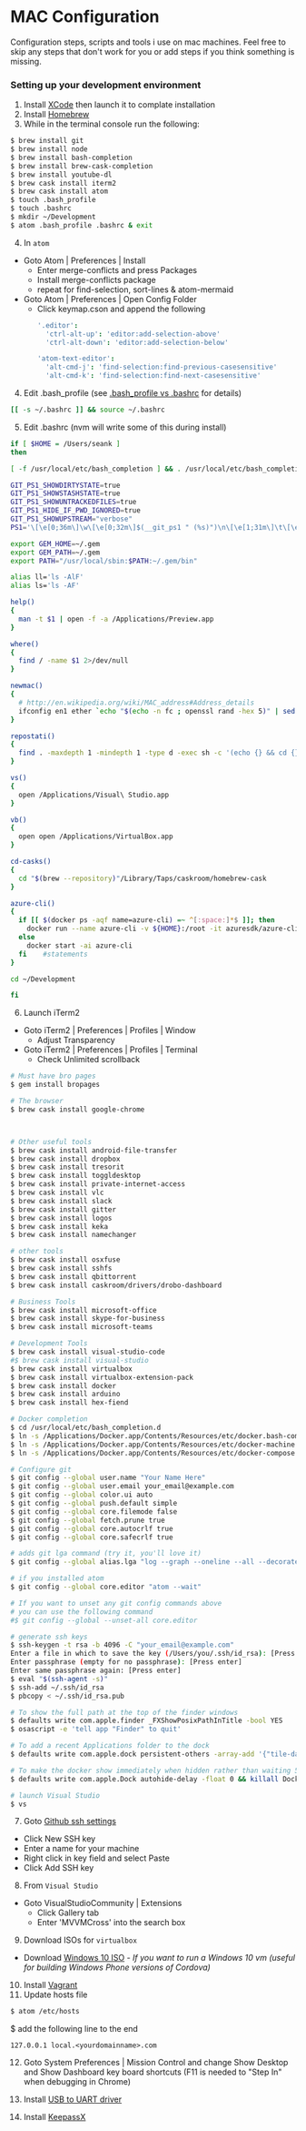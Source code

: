 # MAC Configuration

Configuration steps, scripts and tools i use on mac machines. Feel free to skip any steps that don't work for you or add steps if you think something is missing.

### Setting up your development environment

1. Install [XCode](https://developer.apple.com/xcode) then launch it to complate installation
2. Install [Homebrew](http://brew.sh/)
3. While in the terminal console run the following:

  ```bash
  $ brew install git
  $ brew install node
  $ brew install bash-completion
  $ brew install brew-cask-completion
  $ brew install youtube-dl
  $ brew cask install iterm2
  $ brew cask install atom
  $ touch .bash_profile
  $ touch .bashrc
  $ mkdir ~/Development
  $ atom .bash_profile .bashrc & exit
  ```
4. In ```atom``` 
  - Goto Atom | Preferences | Install
    - Enter merge-conflicts and press Packages
    - Install merge-conflicts package
    - repeat for find-selection, sort-lines & atom-mermaid
  - Goto Atom | Preferences | Open Config Folder
    - Click keymap.cson and append the following    
      ```coffee
      '.editor':
        'ctrl-alt-up': 'editor:add-selection-above'
        'ctrl-alt-down': 'editor:add-selection-below'

      'atom-text-editor':
        'alt-cmd-j': 'find-selection:find-previous-casesensitive'
        'alt-cmd-k': 'find-selection:find-next-casesensitive'
      ```
  
4. Edit .bash_profile (see [.bash_profile vs .bashrc](http://www.joshstaiger.org/archives/2005/07/bash_profile_vs.html) for details)
  ```bash
  [[ -s ~/.bashrc ]] && source ~/.bashrc
  ```
5. Edit .bashrc (nvm will write some of this during install)

  ```bash
  if [ $HOME = /Users/seank ]
  then
  
  [ -f /usr/local/etc/bash_completion ] && . /usr/local/etc/bash_completion

  GIT_PS1_SHOWDIRTYSTATE=true
  GIT_PS1_SHOWSTASHSTATE=true
  GIT_PS1_SHOWUNTRACKEDFILES=true
  GIT_PS1_HIDE_IF_PWD_IGNORED=true
  GIT_PS1_SHOWUPSTREAM="verbose"
  PS1='\[\e[0;36m\]\w\[\e[0;32m\]$(__git_ps1 " (%s)")\n\[\e[1;31m\]\t\[\e[0m\] \$ '

  export GEM_HOME=~/.gem
  export GEM_PATH=~/.gem
  export PATH="/usr/local/sbin:$PATH:~/.gem/bin"

  alias ll='ls -AlF'
  alias ls='ls -AF'

  help()
  {
    man -t $1 | open -f -a /Applications/Preview.app
  }

  where()
  {
    find / -name $1 2>/dev/null
  }

  newmac()
  {
    # http://en.wikipedia.org/wiki/MAC_address#Address_details
    ifconfig en1 ether `echo "$(echo -n fc ; openssl rand -hex 5)" | sed 's/\(..\)/\1:/g; s/.$//'`
  }

  repostati()
  {
    find . -maxdepth 1 -mindepth 1 -type d -exec sh -c '(echo {} && cd {} && git status -s && echo)' \;
  }
  
  vs()
  {
    open /Applications/Visual\ Studio.app
  }

  vb()
  {
    open open /Applications/VirtualBox.app
  }

  cd-casks()
  {
    cd "$(brew --repository)"/Library/Taps/caskroom/homebrew-cask
  }

  azure-cli()
  {
    if [[ $(docker ps -aqf name=azure-cli) =~ ^[:space:]*$ ]]; then
      docker run --name azure-cli -v ${HOME}:/root -it azuresdk/azure-cli-python:latest
    else
      docker start -ai azure-cli
    fi    #statements
  }
  
  cd ~/Development
  
  fi
  ```

6. Launch iTerm2
  - Goto iTerm2 | Preferences | Profiles | Window
    - Adjust Transparency
  - Goto iTerm2 | Preferences | Profiles | Terminal
    - Check Unlimited scrollback
  
  ```bash
  # Must have bro pages
  $ gem install bropages

  # The browser
  $ brew cask install google-chrome

  

  # Other useful tools
  $ brew cask install android-file-transfer
  $ brew cask install dropbox
  $ brew cask install tresorit
  $ brew cask install toggldesktop
  $ brew cask install private-internet-access
  $ brew cask install vlc
  $ brew cask install slack
  $ brew cask install gitter
  $ brew cask install logos
  $ brew cask install keka
  $ brew cask install namechanger     
  
  # other tools
  $ brew cask install osxfuse
  $ brew cask install sshfs
  $ brew cask install qbittorrent
  $ brew cask install caskroom/drivers/drobo-dashboard
  
  # Business Tools
  $ brew cask install microsoft-office
  $ brew cask install skype-for-business
  $ brew cask install microsoft-teams

  # Development Tools
  $ brew cask install visual-studio-code
  #$ brew cask install visual-studio
  $ brew cask install virtualbox
  $ brew cask install virtualbox-extension-pack
  $ brew cask install docker
  $ brew cask install arduino
  $ brew cask install hex-fiend                  
  
  # Docker completion
  $ cd /usr/local/etc/bash_completion.d
  $ ln -s /Applications/Docker.app/Contents/Resources/etc/docker.bash-completion
  $ ln -s /Applications/Docker.app/Contents/Resources/etc/docker-machine.bash-completion
  $ ln -s /Applications/Docker.app/Contents/Resources/etc/docker-compose.bash-completion

  # Configure git
  $ git config --global user.name "Your Name Here"
  $ git config --global user.email your_email@example.com
  $ git config --global color.ui auto
  $ git config --global push.default simple
  $ git config --global core.filemode false
  $ git config --global fetch.prune true
  $ git config --global core.autocrlf true
  $ git config --global core.safecrlf true

  # adds git lga command (try it, you'll love it)
  $ git config --global alias.lga "log --graph --oneline --all --decorate"

  # if you installed atom
  $ git config --global core.editor "atom --wait"

  # If you want to unset any git config commands above
  # you can use the following command
  #$ git config --global --unset-all core.editor

  # generate ssh keys
  $ ssh-keygen -t rsa -b 4096 -C "your_email@example.com"
  Enter a file in which to save the key (/Users/you/.ssh/id_rsa): [Press enter]
  Enter passphrase (empty for no passphrase): [Press enter]
  Enter same passphrase again: [Press enter]
  $ eval "$(ssh-agent -s)"
  $ ssh-add ~/.ssh/id_rsa
  $ pbcopy < ~/.ssh/id_rsa.pub

  # To show the full path at the top of the finder windows
  $ defaults write com.apple.finder _FXShowPosixPathInTitle -bool YES
  $ osascript -e 'tell app "Finder" to quit'

  # To add a recent Applications folder to the dock
  $ defaults write com.apple.dock persistent-others -array-add '{"tile-data" = {"list-type" = 1;}; "tile-type" = "recents-tile";}'; killall Dock
  
  # To make the docker show immediately when hidden rather than waiting 500ms
  $ defaults write com.apple.Dock autohide-delay -float 0 && killall Dock
  
  # launch Visual Studio
  $ vs
  ```

7. Goto [Github ssh settings](https://github.com/settings/ssh)
  - Click New SSH key
  - Enter a name for your machine
  - Right click in key field and select Paste
  - Click Add SSH key

8. From ```Visual Studio```
  - Goto VisualStudioCommunity | Extensions
    - Click Gallery tab
    - Enter 'MVVMCross' into the search box

9. Download ISOs for ```virtualbox```
  - Download [Windows 10 ISO](https://www.microsoft.com/en-us/software-download/windows10ISO) - *If you want to run a Windows 10 vm (useful for building Windows Phone versions of Cordova)*
10. Install [Vagrant](https://www.vagrantup.com/downloads.html)
11. Update hosts file
  ```bash
  $ atom /etc/hosts
  ```
  $ add the following line to the end
  ```
  127.0.0.1 local.<yourdomainname>.com
  ```

12. Goto System Preferences | Mission Control and change Show Desktop and Show Dashboard key board shortcuts (F11 is needed to "Step In" when debugging in Chrome)

13. Install [USB to UART driver](https://www.silabs.com/products/mcu/Pages/USBtoUARTBridgeVCPDrivers.aspx)

14.  Install [KeepassX](https://www.keepassx.org/downloads/0-4)
